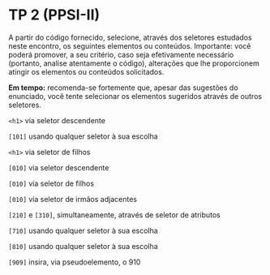 # TP 2 (PPSI-II)

A partir do código fornecido, selecione, através dos
seletores estudados neste encontro, os seguintes
elementos ou conteúdos. Importante: você poderá promover,
a seu critério, caso seja efetivamente necessário (portanto,
analise atentamente o código), alterações que lhe proporcionem
atingir os elementos ou conteúdos solicitados.

**Em tempo:** recomenda-se fortemente que, apesar das
sugestões do enunciado, você tente selecionar os elementos
sugeridos através de outros seletores.

`<h1>` via seletor descendente

`[101]` usando qualquer seletor à sua escolha

`<h1>` via seletor de filhos

`[010]` via seletor descendente

`[010]` via seletor de filhos

`[010]` via seletor de irmãos adjacentes

`[210]` e `[310]`, simultaneamente, através de seletor de atributos

`[710]` usando qualquer seletor à sua escolha

`[810]` usando qualquer seletor à sua escolha

`[909]` insira, via pseudoelemento, o 910
